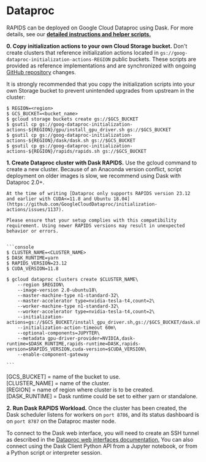 # Dataproc

RAPIDS can be deployed on Google Cloud Dataproc using Dask. For more details, see our **[detailed instructions and helper scripts.](https://github.com/GoogleCloudDataproc/initialization-actions/tree/master/rapids)**

**0. Copy initialization actions to your own Cloud Storage bucket.** Don't create clusters that reference initialization actions located in `gs://goog-dataproc-initialization-actions-REGION` public buckets. These scripts are provided as reference implementations and are synchronized with ongoing [GitHub repository](https://github.com/GoogleCloudDataproc/initialization-actions) changes.

It is strongly recommended that you copy the initialization scripts into your own Storage bucket to prevent unintended upgrades from upstream in the cluster:

```console
$ REGION=<region>
$ GCS_BUCKET=<bucket_name>
$ gcloud storage buckets create gs://$GCS_BUCKET
$ gsutil cp gs://goog-dataproc-initialization-actions-${REGION}/gpu/install_gpu_driver.sh gs://$GCS_BUCKET
$ gsutil cp gs://goog-dataproc-initialization-actions-${REGION}/dask/dask.sh gs://$GCS_BUCKET
$ gsutil cp gs://goog-dataproc-initialization-actions-${REGION}/rapids/rapids.sh gs://$GCS_BUCKET

```

**1. Create Dataproc cluster with Dask RAPIDS.** Use the gcloud command to create a new cluster. Because of an Anaconda version conflict, script deployment on older images is slow, we recommend using Dask with Dataproc 2.0+.

````{warning}
At the time of writing [Dataproc only supports RAPIDS version 23.12 and earlier with CUDA<=11.8 and Ubuntu 18.04](https://github.com/GoogleCloudDataproc/initialization-actions/issues/1137).

Please ensure that your setup complies with this compatibility requirement. Using newer RAPIDS versions may result in unexpected behavior or errors.


```console
$ CLUSTER_NAME=<CLUSTER_NAME>
$ DASK_RUNTIME=yarn
$ RAPIDS_VERSION=23.12
$ CUDA_VERSION=11.8

$ gcloud dataproc clusters create $CLUSTER_NAME\
    --region $REGION\
    --image-version 2.0-ubuntu18\
    --master-machine-type n1-standard-32\
    --master-accelerator type=nvidia-tesla-t4,count=2\
    --worker-machine-type n1-standard-32\
    --worker-accelerator type=nvidia-tesla-t4,count=2\
    --initialization-actions=gs://$GCS_BUCKET/install_gpu_driver.sh,gs://$GCS_BUCKET/dask.sh,gs://$GCS_BUCKET/rapids.sh\
    --initialization-action-timeout 60m\
    --optional-components=JUPYTER\
    --metadata gpu-driver-provider=NVIDIA,dask-runtime=$DASK_RUNTIME,rapids-runtime=DASK,rapids-version=$RAPIDS_VERSION,cuda-version=$CUDA_VERSION\
    --enable-component-gateway

```

````

[GCS_BUCKET] = name of the bucket to use.\
[CLUSTER_NAME] = name of the cluster.\
[REGION] = name of region where cluster is to be created.\
[DASK_RUNTIME] = Dask runtime could be set to either yarn or standalone.

**2. Run Dask RAPIDS Workload.** Once the cluster has been created, the Dask scheduler listens for workers on `port 8786`, and its status dashboard is on `port 8787` on the Dataproc master node.

To connect to the Dask web interface, you will need to create an SSH tunnel as described in the [Dataproc web interfaces documentation.](https://cloud.google.com/dataproc/docs/concepts/accessing/cluster-web-interfaces) You can also connect using the Dask Client Python API from a Jupyter notebook, or from a Python script or interpreter session.

```{relatedexamples}

```
